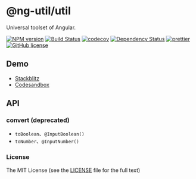 # @ng-util/util

Universal toolset of Angular.

[![NPM version](https://img.shields.io/npm/v/@ng-util/util.svg?style=flat-square)](https://www.npmjs.com/package/@ng-util/util)
[![Build Status](https://github.com/ng-util/ng-util/workflows/Build/badge.svg?branch=master)](https://github.com/ng-util/ng-util/actions)
[![codecov](https://codecov.io/gh/ng-util/ng-util/branch/master/graph/badge.svg)](https://codecov.io/gh/ng-util/ng-util)
[![Dependency Status](https://david-dm.org/ng-util/ng-util/status.svg?style=flat-square)](https://david-dm.org/ng-util/ng-util)
[![prettier](https://img.shields.io/badge/code_style-prettier-ff69b4.svg?style=flat-square)](https://prettier.io/)
[![GitHub license](https://img.shields.io/github/license/mashape/apistatus.svg?style=flat-square)](https://github.com/ng-util/ng-util/blob/master/LICENSE)

## Demo

- [Stackblitz](https://stackblitz.com/edit/ng-util-util?file=src/app/app.component.ts)
- [Codesandbox](https://codesandbox.io/s/ng-util-util-6vzyj?file=/src/app/app.component.ts)

## API

### convert (deprecated)

- `toBoolean`、`@InputBoolean()`
- `toNumber`、`@InputNumber()`

### License

The MIT License (see the [LICENSE](https://github.com/ng-util/ng-util/blob/master/LICENSE) file for the full text)
